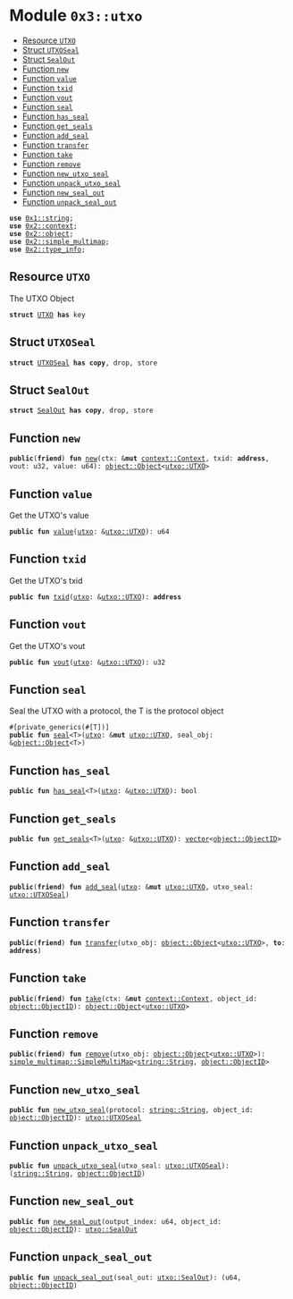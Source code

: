 
<a name="0x3_utxo"></a>

# Module `0x3::utxo`



-  [Resource `UTXO`](#0x3_utxo_UTXO)
-  [Struct `UTXOSeal`](#0x3_utxo_UTXOSeal)
-  [Struct `SealOut`](#0x3_utxo_SealOut)
-  [Function `new`](#0x3_utxo_new)
-  [Function `value`](#0x3_utxo_value)
-  [Function `txid`](#0x3_utxo_txid)
-  [Function `vout`](#0x3_utxo_vout)
-  [Function `seal`](#0x3_utxo_seal)
-  [Function `has_seal`](#0x3_utxo_has_seal)
-  [Function `get_seals`](#0x3_utxo_get_seals)
-  [Function `add_seal`](#0x3_utxo_add_seal)
-  [Function `transfer`](#0x3_utxo_transfer)
-  [Function `take`](#0x3_utxo_take)
-  [Function `remove`](#0x3_utxo_remove)
-  [Function `new_utxo_seal`](#0x3_utxo_new_utxo_seal)
-  [Function `unpack_utxo_seal`](#0x3_utxo_unpack_utxo_seal)
-  [Function `new_seal_out`](#0x3_utxo_new_seal_out)
-  [Function `unpack_seal_out`](#0x3_utxo_unpack_seal_out)


<pre><code><b>use</b> <a href="">0x1::string</a>;
<b>use</b> <a href="">0x2::context</a>;
<b>use</b> <a href="">0x2::object</a>;
<b>use</b> <a href="">0x2::simple_multimap</a>;
<b>use</b> <a href="">0x2::type_info</a>;
</code></pre>



<a name="0x3_utxo_UTXO"></a>

## Resource `UTXO`

The UTXO Object


<pre><code><b>struct</b> <a href="utxo.md#0x3_utxo_UTXO">UTXO</a> <b>has</b> key
</code></pre>



<a name="0x3_utxo_UTXOSeal"></a>

## Struct `UTXOSeal`



<pre><code><b>struct</b> <a href="utxo.md#0x3_utxo_UTXOSeal">UTXOSeal</a> <b>has</b> <b>copy</b>, drop, store
</code></pre>



<a name="0x3_utxo_SealOut"></a>

## Struct `SealOut`



<pre><code><b>struct</b> <a href="utxo.md#0x3_utxo_SealOut">SealOut</a> <b>has</b> <b>copy</b>, drop, store
</code></pre>



<a name="0x3_utxo_new"></a>

## Function `new`



<pre><code><b>public</b>(<b>friend</b>) <b>fun</b> <a href="utxo.md#0x3_utxo_new">new</a>(ctx: &<b>mut</b> <a href="_Context">context::Context</a>, txid: <b>address</b>, vout: u32, value: u64): <a href="_Object">object::Object</a>&lt;<a href="utxo.md#0x3_utxo_UTXO">utxo::UTXO</a>&gt;
</code></pre>



<a name="0x3_utxo_value"></a>

## Function `value`

Get the UTXO's value


<pre><code><b>public</b> <b>fun</b> <a href="utxo.md#0x3_utxo_value">value</a>(<a href="utxo.md#0x3_utxo">utxo</a>: &<a href="utxo.md#0x3_utxo_UTXO">utxo::UTXO</a>): u64
</code></pre>



<a name="0x3_utxo_txid"></a>

## Function `txid`

Get the UTXO's txid


<pre><code><b>public</b> <b>fun</b> <a href="utxo.md#0x3_utxo_txid">txid</a>(<a href="utxo.md#0x3_utxo">utxo</a>: &<a href="utxo.md#0x3_utxo_UTXO">utxo::UTXO</a>): <b>address</b>
</code></pre>



<a name="0x3_utxo_vout"></a>

## Function `vout`

Get the UTXO's vout


<pre><code><b>public</b> <b>fun</b> <a href="utxo.md#0x3_utxo_vout">vout</a>(<a href="utxo.md#0x3_utxo">utxo</a>: &<a href="utxo.md#0x3_utxo_UTXO">utxo::UTXO</a>): u32
</code></pre>



<a name="0x3_utxo_seal"></a>

## Function `seal`

Seal the UTXO with a protocol, the T is the protocol object


<pre><code>#[private_generics(#[T])]
<b>public</b> <b>fun</b> <a href="utxo.md#0x3_utxo_seal">seal</a>&lt;T&gt;(<a href="utxo.md#0x3_utxo">utxo</a>: &<b>mut</b> <a href="utxo.md#0x3_utxo_UTXO">utxo::UTXO</a>, seal_obj: &<a href="_Object">object::Object</a>&lt;T&gt;)
</code></pre>



<a name="0x3_utxo_has_seal"></a>

## Function `has_seal`



<pre><code><b>public</b> <b>fun</b> <a href="utxo.md#0x3_utxo_has_seal">has_seal</a>&lt;T&gt;(<a href="utxo.md#0x3_utxo">utxo</a>: &<a href="utxo.md#0x3_utxo_UTXO">utxo::UTXO</a>): bool
</code></pre>



<a name="0x3_utxo_get_seals"></a>

## Function `get_seals`



<pre><code><b>public</b> <b>fun</b> <a href="utxo.md#0x3_utxo_get_seals">get_seals</a>&lt;T&gt;(<a href="utxo.md#0x3_utxo">utxo</a>: &<a href="utxo.md#0x3_utxo_UTXO">utxo::UTXO</a>): <a href="">vector</a>&lt;<a href="_ObjectID">object::ObjectID</a>&gt;
</code></pre>



<a name="0x3_utxo_add_seal"></a>

## Function `add_seal`



<pre><code><b>public</b>(<b>friend</b>) <b>fun</b> <a href="utxo.md#0x3_utxo_add_seal">add_seal</a>(<a href="utxo.md#0x3_utxo">utxo</a>: &<b>mut</b> <a href="utxo.md#0x3_utxo_UTXO">utxo::UTXO</a>, utxo_seal: <a href="utxo.md#0x3_utxo_UTXOSeal">utxo::UTXOSeal</a>)
</code></pre>



<a name="0x3_utxo_transfer"></a>

## Function `transfer`



<pre><code><b>public</b>(<b>friend</b>) <b>fun</b> <a href="transfer.md#0x3_transfer">transfer</a>(utxo_obj: <a href="_Object">object::Object</a>&lt;<a href="utxo.md#0x3_utxo_UTXO">utxo::UTXO</a>&gt;, <b>to</b>: <b>address</b>)
</code></pre>



<a name="0x3_utxo_take"></a>

## Function `take`



<pre><code><b>public</b>(<b>friend</b>) <b>fun</b> <a href="utxo.md#0x3_utxo_take">take</a>(ctx: &<b>mut</b> <a href="_Context">context::Context</a>, object_id: <a href="_ObjectID">object::ObjectID</a>): <a href="_Object">object::Object</a>&lt;<a href="utxo.md#0x3_utxo_UTXO">utxo::UTXO</a>&gt;
</code></pre>



<a name="0x3_utxo_remove"></a>

## Function `remove`



<pre><code><b>public</b>(<b>friend</b>) <b>fun</b> <a href="utxo.md#0x3_utxo_remove">remove</a>(utxo_obj: <a href="_Object">object::Object</a>&lt;<a href="utxo.md#0x3_utxo_UTXO">utxo::UTXO</a>&gt;): <a href="_SimpleMultiMap">simple_multimap::SimpleMultiMap</a>&lt;<a href="_String">string::String</a>, <a href="_ObjectID">object::ObjectID</a>&gt;
</code></pre>



<a name="0x3_utxo_new_utxo_seal"></a>

## Function `new_utxo_seal`



<pre><code><b>public</b> <b>fun</b> <a href="utxo.md#0x3_utxo_new_utxo_seal">new_utxo_seal</a>(protocol: <a href="_String">string::String</a>, object_id: <a href="_ObjectID">object::ObjectID</a>): <a href="utxo.md#0x3_utxo_UTXOSeal">utxo::UTXOSeal</a>
</code></pre>



<a name="0x3_utxo_unpack_utxo_seal"></a>

## Function `unpack_utxo_seal`



<pre><code><b>public</b> <b>fun</b> <a href="utxo.md#0x3_utxo_unpack_utxo_seal">unpack_utxo_seal</a>(utxo_seal: <a href="utxo.md#0x3_utxo_UTXOSeal">utxo::UTXOSeal</a>): (<a href="_String">string::String</a>, <a href="_ObjectID">object::ObjectID</a>)
</code></pre>



<a name="0x3_utxo_new_seal_out"></a>

## Function `new_seal_out`



<pre><code><b>public</b> <b>fun</b> <a href="utxo.md#0x3_utxo_new_seal_out">new_seal_out</a>(output_index: u64, object_id: <a href="_ObjectID">object::ObjectID</a>): <a href="utxo.md#0x3_utxo_SealOut">utxo::SealOut</a>
</code></pre>



<a name="0x3_utxo_unpack_seal_out"></a>

## Function `unpack_seal_out`



<pre><code><b>public</b> <b>fun</b> <a href="utxo.md#0x3_utxo_unpack_seal_out">unpack_seal_out</a>(seal_out: <a href="utxo.md#0x3_utxo_SealOut">utxo::SealOut</a>): (u64, <a href="_ObjectID">object::ObjectID</a>)
</code></pre>
